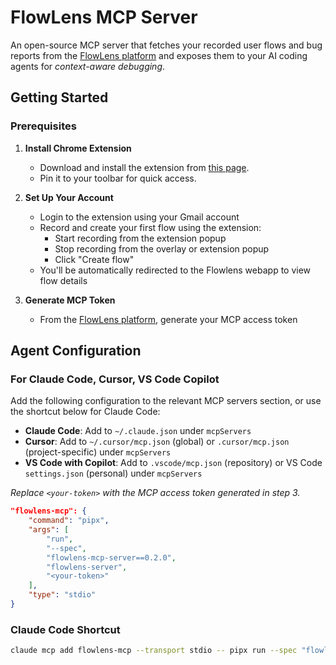 # FlowLens MCP Server
An open-source MCP server that fetches your recorded user flows and bug reports from the <a href="https://www.magentic.ai/?utm_source=gh_flowlens" target="_blank" rel="noopener noreferrer">FlowLens platform</a> and exposes them to your AI coding agents for *context-aware debugging*.


## Getting Started

### Prerequisites

1. **Install Chrome Extension**
   - Download and install the extension from
  <a href="https://magentic.github.io/magentic_tab_recorder/" target="_blank" rel="noopener noreferrer">this page</a>.
   - Pin it to your toolbar for quick access.

2. **Set Up Your Account**
   - Login to the extension using your Gmail account
   - Record and create your first flow using the extension:
     - Start recording from the extension popup
     - Stop recording from the overlay or extension popup
     - Click "Create flow"
   - You'll be automatically redirected to the Flowlens webapp to view flow details

3. **Generate MCP Token**
   - From the <a href="https://flowlens.magentic.ai/?utm_source=gh_flowlens" target="_blank" rel="noopener noreferrer">FlowLens platform</a>, generate your MCP access token

## Agent Configuration

### For Claude Code, Cursor, VS Code Copilot

Add the following configuration to the relevant MCP servers section, or use the shortcut below for Claude Code:

- **Claude Code**: Add to `~/.claude.json` under `mcpServers`
- **Cursor**: Add to `~/.cursor/mcp.json` (global) or `.cursor/mcp.json` (project-specific) under `mcpServers`
- **VS Code with Copilot**: Add to `.vscode/mcp.json` (repository) or VS Code `settings.json` (personal) under `mcpServers`

*Replace `<your-token>` with the MCP access token generated in step 3.*

```json
"flowlens-mcp": {
    "command": "pipx",
    "args": [
        "run",
        "--spec",
        "flowlens-mcp-server==0.2.0",
        "flowlens-server",
        "<your-token>"
    ],
    "type": "stdio"
}
```

### Claude Code Shortcut

```bash
claude mcp add flowlens-mcp --transport stdio -- pipx run --spec "flowlens-mcp-server==0.2.0" flowlens-server <your-token>
```
